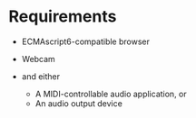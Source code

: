 # Requirements

* ECMAscript6-compatible browser
* Webcam
* and either

    * A MIDI-controllable audio application, or
    * An audio output device